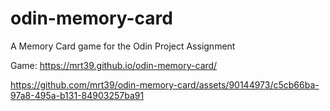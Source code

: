 # odin-memory-card
A Memory Card game for the Odin Project Assignment

Game: https://mrt39.github.io/odin-memory-card/



https://github.com/mrt39/odin-memory-card/assets/90144973/c5cb66ba-97a8-495a-b131-84903257ba91

